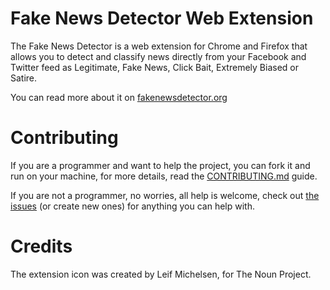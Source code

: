 # Fake News Detector Web Extension

The Fake News Detector is a web extension for Chrome and Firefox that allows you to detect and classify news directly from your Facebook and Twitter feed as Legitimate, Fake News, Click Bait, Extremely Biased or Satire.

You can read more about it on [fakenewsdetector.org](https://fakenewsdetector.org/)

# Contributing

If you are a programmer and want to help the project, you can fork it and run on your machine, for more details, read the [CONTRIBUTING.md](https://github.com/fake-news-detector/fake-news-detector/blob/master/extension/CONTRIBUTING.md) guide.

If you are not a programmer, no worries, all help is welcome, check out [the issues](https://github.com/fake-news-detector/fake-news-detector/issues) (or create new ones) for anything you can help with.

# Credits

The extension icon was created by Leif Michelsen, for The Noun Project.


